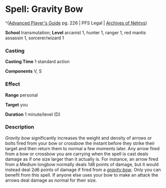 # Spell: Gravity Bow

^([Advanced Player's Guide][ss-gravity-bow] pg. 226 | PFS Legal | [Archives of Nehtys][sn-gravity-bow])

**School** transmutation; **Level** arcanist 1, hunter 1, ranger 1, red mantis assassin 1, sorcerer/wizard 1

### Casting

**Casting Time** 1 standard action

**Components** V, S

### Effect

**Range** personal

**Target** you

**Duration** 1 minute/level (D)

### Description

_Gravity bow_ significantly increases the weight and density of arrows or bolts fired from your bow or crossbow the instant before they strike their target and then return them to normal a few moments later. Any arrow fired from a bow or crossbow you are carrying when the spell is cast deals damage as if one size larger than it actually is. For instance, an arrow fired from a Medium longbow normally deals 1d8 points of damage, but it would instead deal 2d6 points of damage if fired from a _[gravity bow]_. Only you can benefit from this spell. If anyone else uses your bow to make an attack the arrows deal damage as normal for their size.

[ss-gravity-bow]: http://paizo.com/pathfinderRPG/v57
[sn-gravity-bow]: http://www.archivesofnethys.com/SpellDisplay.aspx?ItemName=Gravity%20Bow
[gravity bow]: http://www.archivesofnethys.com/SpellDisplay.aspx?ItemName=gravity%20bow
[Gravity bow]: http://www.archivesofnethys.com/SpellDisplay.aspx?ItemName=gravity%20bow